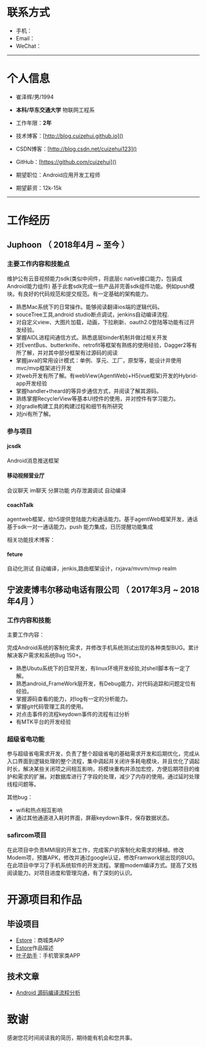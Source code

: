 
# 联系方式

- 手机：
- Email： 
- WeChat：

---

# 个人信息

 - 崔泽辉/男/1994 
 - **本科/华东交通大学** 物联网工程系 
 - 工作年限：**2年**
 - 技术博客：[http://blog.cuizehui.github.io]() 
 - CSDN博客：[http://blog.csdn.net/cuizehui123]()
 - GitHub：[https://github.com/cuizehui]()

 - 期望职位：Android应用开发工程师
 - 期望薪资：12k-15k

---

# 工作经历

## Juphoon （ 2018年4月 ~ 至今 ）

### 主要工作内容和技能点

维护公有云音视频能力sdk(类似中间件，将底层c native接口能力，包装成Android能力组件)
基于此套sdk完成一些产品并完善sdk组件功能。例如push模块。有良好的代码规范和提交规范。有一定基础的架构能力。

- 熟悉Mac系统下的日常操作。能够阅读翻译ios端的逻辑代码。
- souceTree工具,android studio断点调试，jenkins自动编译流程.
- 对自定义view、大图片加载，动画，下拉刷新、oauth2.0登陆等功能有过开发经验。
- 掌握AIDL进程间通信方式。熟悉底层binder机制并做过相关开发
- 对EventBus、butterknife、retrofit等框架有熟练的使用经验，Dagger2等有所了解，并对其中部分框架有过源码的阅读
- 掌握java的常用设计模式：单例、享元、工厂，原型等，能设计并使用mvc/mvp框架进行开发
- 对web开发有所了解。有webView(AgentWeb)+H5(vue框架)开发的Hybrid-app开发经验
- 掌握handler+theard的等异步通信方式，并阅读了解其源码。
- 熟练掌握RecyclerView等基本UI控件的使用，并对控件有学习能力。
- 对gradle构建工具的构建过程和细节有所研究
- 对jni有所了解。

### 参与项目
#### jcsdk

 Android消息推送框架

#### 移动视频营业厅

会议聊天 im聊天 分屏功能  内存泄漏调试 自动编译

#### coachTalk

agentweb框架，给h5提供登陆能力和通话能力。基于agentWeb框架开发，通话基于sdk一对一通话能力。push 能力集成，日历提醒功能集成

相关功能技术博客：


#### feture 

自动化测试 自动编译，jenkis,路由框架设计，rxjava/mvvm/mvp realm
## 宁波麦博韦尔移动电话有限公司 （ 2017年3月 ~ 2018年4月 ）

### 工作内容和技能

主要工作内容：

完成Android系统的客制化需求，并修改手机系统测试出现的各种类型BUG。累计解决客户需求和系统Bug 150+。

- 熟悉Ubutu系统下的日常开发，有linux环境开发经验,对shell脚本有一定了解。
- 熟悉android_FrameWork层开发，有Debug能力，对代码追踪和问题定位有经验。
- 掌握源码查看的能力，对log有一定的分析能力。
- 掌握git代码管理工具的使用。
- 对点击事件的流程keydown事件的流程有过分析
- 有MTK平台的开发经验

### 超级省电功能 

参与超级省电需求开发，负责了整个超级省电的基础需求开发和后期优化，完成从入口界面到逻辑处理的整个流程，集中调起并关闭许多耗电模块，并且优化了调起时长，解决某些关闭项之间相互影响，将模块重构并添加宏控，方便后期项目的维护和需求的扩展。对数据库进行了字段的处理，减少了内存的使用。通过延时处理线程问题等。

其他bug：
- wifi和热点相互影响
- 通过其他通道进入耗时界面，屏蔽keydown事件，保存数据状态。


### safircom项目 
在此项目中负责MMI层的开发工作，完成客户的客制化和需求的移植。修改Modem项，预置APK，修改并通过google认证，修改Framwork层出现的BUG。在此项目中学习了手机系统软件的开发流程。掌握modem编译方式。提高了文档阅读能力。对项目进度和管理沟通，有了深刻的认识。
 

# 开源项目和作品

## 毕设项目

 - [Estore](https://github.com/cuizehui/Estore)：商城类APP
 - [Estore](http://blog.csdn.net/cuizehui123/article/details/78290555)作品描述
 - [叶子助手](https://github.com/cuizehui/mobilesolder)：手机管家类APP

## 技术文章

- [Android 源码编译流程分析](https://cuizehui.github.io/2018/01/20/responsive-android/) 


# 致谢
感谢您花时间阅读我的简历，期待能有机会和您共事。


